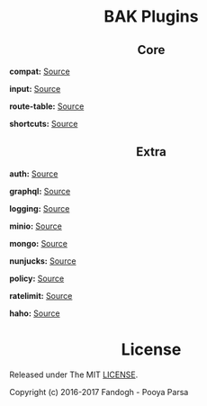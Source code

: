 
<h1 align="center">BAK Plugins</h1>

<!-- Core plugins -->
<h2 align="center">Core</h2>

**compat:** [Source](./plugins/compat)

**input:** [Source](./plugins/input)

**route-table:** [Source](./plugins/route-table)

**shortcuts:** [Source](./plugins/shortcuts)

<!-- Extra plugins -->
<h2 align="center">Extra</h2>

**auth:** [Source](./plugins/auth)

**graphql:** [Source](./plugins/graphql)

**logging:** [Source](./plugins/logging)

**minio:** [Source](./plugins/minio)

**mongo:** [Source](./plugins/mongo)

**nunjucks:** [Source](./plugins/nunjucks)

**policy:** [Source](./plugins/policy)

**ratelimit:** [Source](./plugins/ratelimit)

**haho:** [Source](./plugins/haho)

<!-- License -->
<h1 align="center">License</h1>

Released under The MIT [LICENSE](./LICENSE). 
      
Copyright (c) 2016-2017 Fandogh - Pooya Parsa